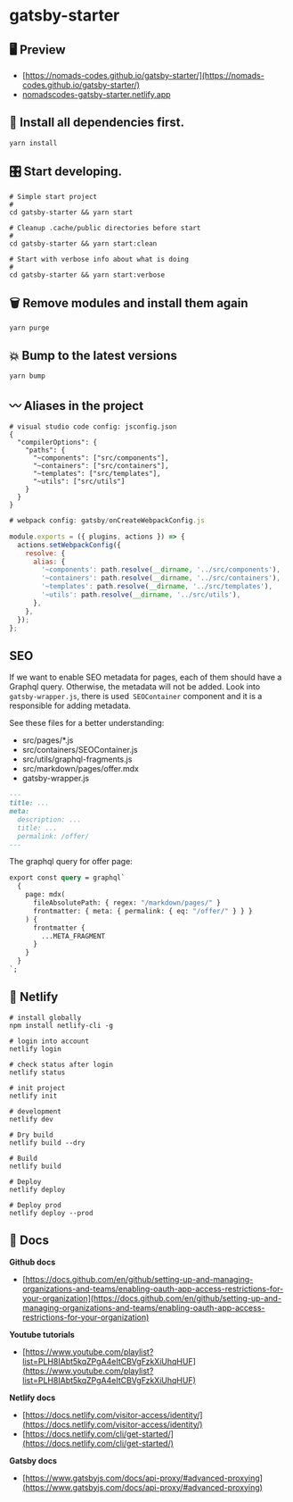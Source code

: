 # gatsby-starter

## 🖥 Preview
  - [https://nomads-codes.github.io/gatsby-starter/](https://nomads-codes.github.io/gatsby-starter/)
  - [nomadscodes-gatsby-starter.netlify.app](nomadscodes-gatsby-starter.netlify.app)

## 🚀 **Install all dependencies first.**

```shell
yarn install
```

## 🎛  **Start developing.**

```shell
# Simple start project
#
cd gatsby-starter && yarn start
```

```shell
# Cleanup .cache/public directories before start
#
cd gatsby-starter && yarn start:clean
```

```shell
# Start with verbose info about what is doing
#
cd gatsby-starter && yarn start:verbose
```

## 🗑  Remove modules and install them again

```shell
yarn purge
```

## 💥  Bump to the latest versions

```shell
yarn bump
```

## 〰️ Aliases in the project

```shell
# visual studio code config: jsconfig.json
{
  "compilerOptions": {
    "paths": {
      "~components": ["src/components"],
      "~containers": ["src/containers"],
      "~templates": ["src/templates"],
      "~utils": ["src/utils"]
    }
  }
}
```

```js
# webpack config: gatsby/onCreateWebpackConfig.js

module.exports = ({ plugins, actions }) => {
  actions.setWebpackConfig({
    resolve: {
      alias: {
        '~components': path.resolve(__dirname, '../src/components'),
        '~containers': path.resolve(__dirname, '../src/containers'),
        '~templates': path.resolve(__dirname, '../src/templates'),
        '~utils': path.resolve(__dirname, '../src/utils'),
      },
    },
  });
};
```

## SEO

If we want to enable SEO metadata for pages, each of them should have a Graphql query. Otherwise, the metadata will not be added.
Look into `gatsby-wrapper.js`, there is used` SEOContainer` component and it is a responsible for adding metadata.

See these files for a better understanding:
- src/pages/*.js
- src/containers/SEOContainer.js
- src/utils/graphql-fragments.js
- src/markdown/pages/offer.mdx
- gatsby-wrapper.js

```markdown
---
title: ...
meta:
  description: ...
  title: ...
  permalink: /offer/
---
```

The graphql query for offer page:

```graphql
export const query = graphql`
  {
    page: mdx(
      fileAbsolutePath: { regex: "/markdown/pages/" }
      frontmatter: { meta: { permalink: { eq: "/offer/" } } }
    ) {
      frontmatter {
        ...META_FRAGMENT
      }
    }
  }
`;
```

## 🔮 Netlify
  ```shell
  # install globally
  npm install netlify-cli -g
  ```

  ```shell
  # login into account
  netlify login
  ```

  ```shell
  # check status after login
  netlify status
  ```

  ```shell
  # init project
  netlify init
  ```

  ```shell
  # development
  netlify dev
  ```

  ```shell
  # Dry build
  netlify build --dry

  ```

  ```shell
  # Build
  netlify build
  ```

  ```shell
  # Deploy
  netlify deploy
  ```

  ```shell
  # Deploy prod
  netlify deploy --prod

  ```

## 📖 Docs
**Github docs**
  - [https://docs.github.com/en/github/setting-up-and-managing-organizations-and-teams/enabling-oauth-app-access-restrictions-for-your-organization](https://docs.github.com/en/github/setting-up-and-managing-organizations-and-teams/enabling-oauth-app-access-restrictions-for-your-organization)

**Youtube tutorials**
  - [https://www.youtube.com/playlist?list=PLH8IAbt5kqZPgA4eItCBVgFzkXiUhqHUF](https://www.youtube.com/playlist?list=PLH8IAbt5kqZPgA4eItCBVgFzkXiUhqHUF)

**Netlify docs**
  - [https://docs.netlify.com/visitor-access/identity/](https://docs.netlify.com/visitor-access/identity/)
  - [https://docs.netlify.com/cli/get-started/](https://docs.netlify.com/cli/get-started/)

**Gatsby docs**
  - [https://www.gatsbyjs.com/docs/api-proxy/#advanced-proxying](https://www.gatsbyjs.com/docs/api-proxy/#advanced-proxying)
